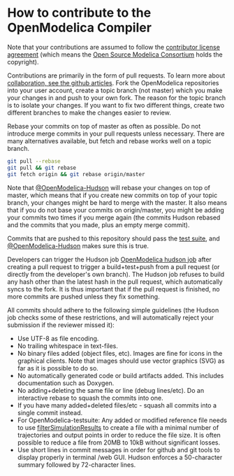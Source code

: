 # How to contribute to the OpenModelica Compiler

Note that your contributions are assumed to follow the [contributor license agreement](https://openmodelica.org/osmc-pl/osmc-pl-1.2.txt) (which means the [Open Source Modelica Consortium](https://openmodelica.org) holds the copyright).

Contributions are primarily in the form of pull requests.
To learn more about [collaboration, see the github articles](https://help.github.com/categories/collaborating/).
Fork the OpenModelica repositories into your user account, create a
topic branch (not master) which you make your changes in and push to
your own fork. The reason for the topic branch is to isolate your changes.
If you want to fix two different things, create two different branches
to make the changes easier to review.

Rebase your commits on top of master as often as possible. Do not introduce
merge commits in your pull requests unless necessary. There are many
alternatives available, but fetch and rebase works well on a topic branch.

```bash
git pull --rebase
git pull && git rebase
git fetch origin && git rebase origin/master
```

Note that [@OpenModelica-Hudson](https://github.com/OpenModelica-Hudson/)
will rebase your changes on top of master, which means that if you create
new commits on top of your topic branch, your changes might be hard to
merge with the master. It also means that if you do not base your commits
on origin/master, you might be adding your commits two times if you merge
again (the commits Hudson rebased and the commits that you made, plus an
empty merge commit).

Commits that are pushed to this repository should pass the [test suite](https://github.com/OpenModelica/OpenModelica-testsuite),
and [@OpenModelica-Hudson](https://github.com/OpenModelica-Hudson/) makes sure this is true.

Developers can trigger the Hudson job [OpenModelica hudson job](https://test.openmodelica.org/hudson/job/OpenModelica_TEST_PULL_REQUEST/build?delay=0sec)
after creating a pull request to trigger a build+test+push from a pull
request (or directly from the developer's own branch). The Hudson job
refuses to build any hash other than the latest hash in the pull request,
which automatically syncs to the fork. It is thus important that if the
pull request is finished, no more commits are pushed unless they fix
something.

All commits should adhere to the following simple guidelines (the Hudson
job checks some of these restrictions, and will automatically reject your
submission if the reviewer missed it):

* Use UTF-8 as file encoding.
* No trailing whitespace in text-files.
* No binary files added (object files, etc). Images are fine for icons in the graphical clients. Note that images should use vector graphics (SVG) as far as it is possible to do so.
* No automatically generated code or build artifacts added. This includes documentation such as Doxygen.
* No adding+deleting the same file or line (debug lines/etc). Do an interactive rebase to squash the commits into one.
* If you have many added+deleted files/etc - squash all commits into a single commit instead.
* For OpenModelica-testsuite: Any added or modified reference file needs to use [filterSimulationResults](https://openmodelica.org/doc/OpenModelicaUsersGuide/latest/scripting_api.html#filtersimulationresults) to create a file with a minimal number of trajectories and output points in order to reduce the file size. It is often possible to reduce a file from 20MB to 10kB without significant losses.
* Use short lines in commit messages in order for github and git tools to display properly in terminal /web GUI. Hudson enforces a 50-character summary followed by 72-character lines.
